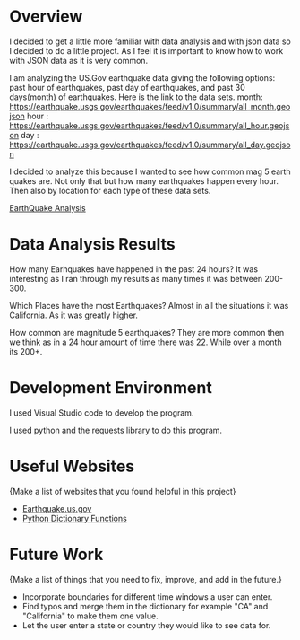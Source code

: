 # Overview

I decided to get a little more familiar with data analysis and with json data so I decided to do a little project. As I feel it is important to know how to work with JSON data
as it is very common.

I am analyzing the US.Gov earthquake data giving the following options: past hour of earthquakes, past day of earthquakes, and past 30 days(month) of earthquakes. 
Here is the link to the data sets.
month: https://earthquake.usgs.gov/earthquakes/feed/v1.0/summary/all_month.geojson
hour : https://earthquake.usgs.gov/earthquakes/feed/v1.0/summary/all_hour.geojson
day  : https://earthquake.usgs.gov/earthquakes/feed/v1.0/summary/all_day.geojson

I decided to analyze this because I wanted to see how common mag 5 earth quakes are. Not only that but how many earthquakes happen every hour. Then also by location for each
type of these data sets.





[EarthQuake Analysis](https://youtu.be/ofQ3R7ZPknc)

# Data Analysis Results
How many Earhquakes have happened in the past 24 hours? It was interesting as I ran through my results as many times it was between 
200-300.

Which Places have the most Earthquakes?  Almost in all the situations it was California. As it was greatly higher.

How common are magnitude 5 earthquakes? They are more common then we think as in a 24 hour amount of time there was 22. While over 
a month its 200+.

# Development Environment

I used Visual Studio code to develop the program.

I used python and the requests library to do this program.

# Useful Websites

{Make a list of websites that you found helpful in this project}
* [Earthquake.us.gov](https://earthquake.usgs.gov/earthquakes/feed/v1.0/geojson.php)
* [Python Dictionary Functions](https://www.w3schools.com/python/python_ref_dictionary.asp)

# Future Work

{Make a list of things that you need to fix, improve, and add in the future.}
* Incorporate boundaries for different time windows a user can enter.
* Find typos and merge them in the dictionary for example "CA" and "California" to make them one value.
* Let the user enter a state or country they would like to see data for.
